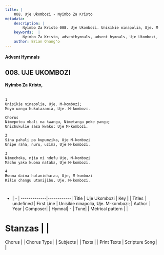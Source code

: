 ```yaml
---
title: |
    008. Uje Ukombozi - Nyimbo Za Kristo
metadata:
    description: |
        Nyimbo Za Kristo 008. Uje Ukombozi. Unisikie ninapolia, Uje. M-kombozi; Moyo wangu hukutazamia, Uje. M-kombozi.  Chorus Nimepotea mbali na kwangu, Nimetanga peke yangu; Unichukulie sasa kwako: Uje M-kombozi.  
    keywords:  |
        Nyimbo Za Kristo, adventhymnals, advent hymnals, Uje Ukombozi, Unisikie ninapolia, Uje. M-kombozi;. 
    author: Brian Onang'o
---
```


#### Advent Hymnals
## 008. UJE UKOMBOZI
####  Nyimbo Za Kristo,

```txt

1
Unisikie ninapolia, Uje. M-kombozi;
Moyo wangu hukutazamia, Uje. M-kombozi.

Chorus
Nimepotea mbali na kwangu, Nimetanga peke yangu;
Unichukulie sasa kwako: Uje M-kombozi.

2
Sina pahali pa kupumzika, Uje M-kombozi
Unipe raha, nuru, uzima, Uje M-kombozi.

3
Nimechoka, njia ni ndefu Uje, M-kombozi
Macho yako kuona nataka, Uje M-kombozi.

4
Bwana daima hutanidharau, Uje, M-kombozi
Kilio changu utanijibu, Uje, M-kombozi.




```

- |   -  |
-------------|------------|
Title | Uje Ukombozi |
Key |  |
Titles | undefined |
First Line | Unisikie ninapolia, Uje. M-kombozi; |
Author | 
Year | 
Composer| |
Hymnal|  - |
Tune|  |
Metrical pattern | |
# Stanzas |  |
Chorus |  |
Chorus Type |  |
Subjects | |
Texts |  |
Print Texts | 
Scripture Song |  |
    
